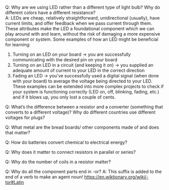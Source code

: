 Q: Why are we using LED rather than a different type of light bulb? Why do different colors have a different resistance?  
A: LEDs are cheap, relatively straightforward, unidirectional (usually), have current limits, and offer feedback when we pass current through them. These attributes make the LED a foundational component which we can play around with and learn, without the risk of damaging a more expensive component or system. Some examples of how an LED might be beneficial for learning: 
  1. Turning on an LED on your board -> you are successfully communicating with the desired pin on your board
  2. Turning on an LED in a circuit (and keeping it on) -> you supplied an adequate amount of current to your LED in the correct direction
  3. Fading an LED -> you’ve successfully used a digital signal (when done with your board) to average the voltage being directed to your LED.
These examples can be extended into more complex projects to check if your system is functioning correctly (LED on, off, blinking, fading, etc.) and if it blows up, you only lost a couple of cents.

Q: What’s the difference between a resistor and a converter (something that converts to a different voltage)? Why do different countries use different voltages for plugs?

Q: What metal are the bread boards/ other components made of and does that matter?  

Q: How do batteries convert chemical to electrical energy?  

Q: Why does it matter to connect resistors in parallel or series?

Q: Why do the number of coils in a resistor matter?

Q: Why do all the component parts end in -or?
A: This suffix is added to the end of a verb to make an agent noun! https://en.wiktionary.org/wiki/-tor#Latin 
